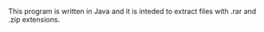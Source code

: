 This program is  written in Java and it is inteded to extract files with .rar and .zip extensions. 
